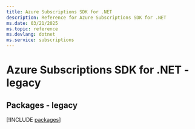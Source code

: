 ```yaml
---
title: Azure Subscriptions SDK for .NET
description: Reference for Azure Subscriptions SDK for .NET
ms.date: 03/21/2025
ms.topic: reference
ms.devlang: dotnet
ms.service: subscriptions
---
```

# Azure Subscriptions SDK for .NET - legacy
## Packages - legacy
[!INCLUDE [packages](subscriptions-index.md)]